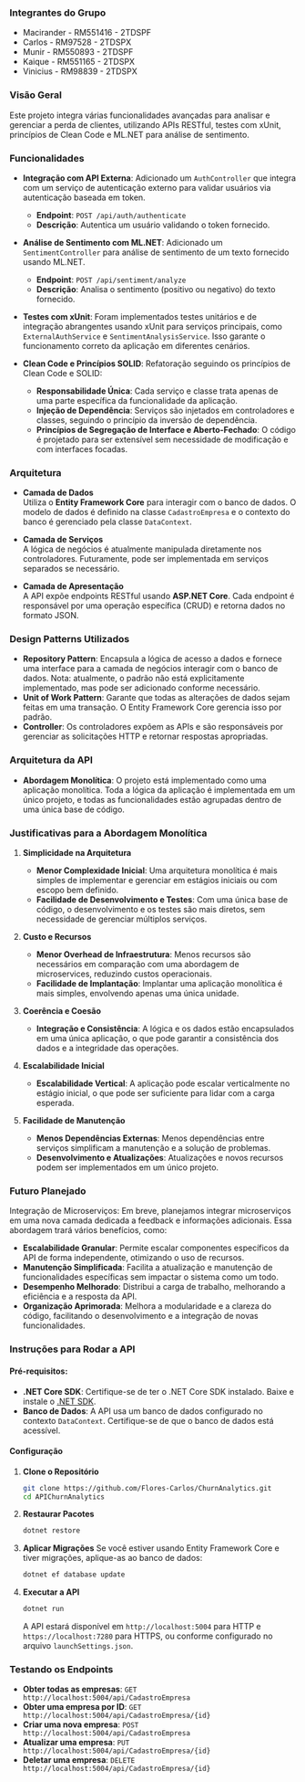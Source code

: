 ### Integrantes do Grupo
- Macirander - RM551416 - 2TDSPF
- Carlos - RM97528 - 2TDSPX
- Munir - RM550893 - 2TDSPF
- Kaique - RM551165 - 2TDSPX
- Vinicius - RM98839 - 2TDSPX

### Visão Geral
Este projeto integra várias funcionalidades avançadas para analisar e gerenciar a perda de clientes, utilizando APIs RESTful, testes com xUnit, princípios de Clean Code e ML.NET para análise de sentimento.

### Funcionalidades

- **Integração com API Externa**: Adicionado um `AuthController` que integra com um serviço de autenticação externo para validar usuários via autenticação baseada em token.
  - **Endpoint**: `POST /api/auth/authenticate`
  - **Descrição**: Autentica um usuário validando o token fornecido.

- **Análise de Sentimento com ML.NET**: Adicionado um `SentimentController` para análise de sentimento de um texto fornecido usando ML.NET.
  - **Endpoint**: `POST /api/sentiment/analyze`
  - **Descrição**: Analisa o sentimento (positivo ou negativo) do texto fornecido.

- **Testes com xUnit**: Foram implementados testes unitários e de integração abrangentes usando xUnit para serviços principais, como `ExternalAuthService` e `SentimentAnalysisService`. Isso garante o funcionamento correto da aplicação em diferentes cenários.

- **Clean Code e Princípios SOLID**: Refatoração seguindo os princípios de Clean Code e SOLID:
  - **Responsabilidade Única**: Cada serviço e classe trata apenas de uma parte específica da funcionalidade da aplicação.
  - **Injeção de Dependência**: Serviços são injetados em controladores e classes, seguindo o princípio da inversão de dependência.
  - **Princípios de Segregação de Interface e Aberto-Fechado**: O código é projetado para ser extensível sem necessidade de modificação e com interfaces focadas.

### Arquitetura

- **Camada de Dados**  
  Utiliza o **Entity Framework Core** para interagir com o banco de dados. O modelo de dados é definido na classe `CadastroEmpresa` e o contexto do banco é gerenciado pela classe `DataContext`.

- **Camada de Serviços**  
  A lógica de negócios é atualmente manipulada diretamente nos controladores. Futuramente, pode ser implementada em serviços separados se necessário.

- **Camada de Apresentação**  
  A API expõe endpoints RESTful usando **ASP.NET Core**. Cada endpoint é responsável por uma operação específica (CRUD) e retorna dados no formato JSON.

### Design Patterns Utilizados

- **Repository Pattern**: Encapsula a lógica de acesso a dados e fornece uma interface para a camada de negócios interagir com o banco de dados. Nota: atualmente, o padrão não está explicitamente implementado, mas pode ser adicionado conforme necessário.
- **Unit of Work Pattern**: Garante que todas as alterações de dados sejam feitas em uma transação. O Entity Framework Core gerencia isso por padrão.
- **Controller**: Os controladores expõem as APIs e são responsáveis por gerenciar as solicitações HTTP e retornar respostas apropriadas.

### Arquitetura da API

- **Abordagem Monolítica**: O projeto está implementado como uma aplicação monolítica. Toda a lógica da aplicação é implementada em um único projeto, e todas as funcionalidades estão agrupadas dentro de uma única base de código.

### Justificativas para a Abordagem Monolítica

1. **Simplicidade na Arquitetura**
   - **Menor Complexidade Inicial**: Uma arquitetura monolítica é mais simples de implementar e gerenciar em estágios iniciais ou com escopo bem definido.
   - **Facilidade de Desenvolvimento e Testes**: Com uma única base de código, o desenvolvimento e os testes são mais diretos, sem necessidade de gerenciar múltiplos serviços.

2. **Custo e Recursos**
   - **Menor Overhead de Infraestrutura**: Menos recursos são necessários em comparação com uma abordagem de microservices, reduzindo custos operacionais.
   - **Facilidade de Implantação**: Implantar uma aplicação monolítica é mais simples, envolvendo apenas uma única unidade.

3. **Coerência e Coesão**
   - **Integração e Consistência**: A lógica e os dados estão encapsulados em uma única aplicação, o que pode garantir a consistência dos dados e a integridade das operações.

4. **Escalabilidade Inicial**
   - **Escalabilidade Vertical**: A aplicação pode escalar verticalmente no estágio inicial, o que pode ser suficiente para lidar com a carga esperada.

5. **Facilidade de Manutenção**
   - **Menos Dependências Externas**: Menos dependências entre serviços simplificam a manutenção e a solução de problemas.
   - **Desenvolvimento e Atualizações**: Atualizações e novos recursos podem ser implementados em um único projeto.

### Futuro Planejado
Integração de Microserviços: Em breve, planejamos integrar microserviços em uma nova camada dedicada a feedback e informações adicionais. Essa abordagem trará vários benefícios, como:

- **Escalabilidade Granular**: Permite escalar componentes específicos da API de forma independente, otimizando o uso de recursos.
- **Manutenção Simplificada**: Facilita a atualização e manutenção de funcionalidades específicas sem impactar o sistema como um todo.
- **Desempenho Melhorado**: Distribui a carga de trabalho, melhorando a eficiência e a resposta da API.
- **Organização Aprimorada**: Melhora a modularidade e a clareza do código, facilitando o desenvolvimento e a integração de novas funcionalidades.

### Instruções para Rodar a API

#### Pré-requisitos:
- **.NET Core SDK**: Certifique-se de ter o .NET Core SDK instalado. Baixe e instale o [.NET SDK](https://dotnet.microsoft.com/download).
- **Banco de Dados**: A API usa um banco de dados configurado no contexto `DataContext`. Certifique-se de que o banco de dados está acessível.

#### Configuração
1. **Clone o Repositório**
    ```bash
    git clone https://github.com/Flores-Carlos/ChurnAnalytics.git
    cd APIChurnAnalytics
    ```

2. **Restaurar Pacotes**
    ```bash
    dotnet restore
    ```

3. **Aplicar Migrações**
   Se você estiver usando Entity Framework Core e tiver migrações, aplique-as ao banco de dados:
    ```bash
    dotnet ef database update
    ```

4. **Executar a API**
    ```bash
    dotnet run
    ```
   A API estará disponível em `http://localhost:5004` para HTTP e `https://localhost:7280` para HTTPS, ou conforme configurado no arquivo `launchSettings.json`.

### Testando os Endpoints
- **Obter todas as empresas**: `GET http://localhost:5004/api/CadastroEmpresa`
- **Obter uma empresa por ID**: `GET http://localhost:5004/api/CadastroEmpresa/{id}`
- **Criar uma nova empresa**: `POST http://localhost:5004/api/CadastroEmpresa`
- **Atualizar uma empresa**: `PUT http://localhost:5004/api/CadastroEmpresa/{id}`
- **Deletar uma empresa**: `DELETE http://localhost:5004/api/CadastroEmpresa/{id}`
